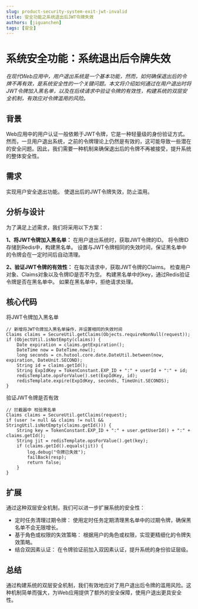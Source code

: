 ```yaml
---
slug: product-security-system-exit-jwt-invalid
title: 安全功能之系统退出后JWT令牌失效
authors: [jiguanchen]
tags: [安全]
---
```


# 系统安全功能：系统退出后令牌失效
*在现代Web应用中，用户退出系统是一个基本功能，然而，如何确保退出后的令牌不再有效，是系统安全性的一个关键问题。本文将介绍如何通过在用户退出时将JWT令牌加入黑名单，以及在后续请求中验证令牌的有效性，构建系统的双层安全机制，有效应对令牌滥用的风险。*

## 背景

Web应用中的用户认证一般依赖于JWT令牌，它是一种轻量级的身份验证方式。然而，一旦用户退出系统，之前的令牌理论上仍然是有效的，这可能导致一些潜在的安全问题。因此，我们需要一种机制来确保退出后的令牌不再被接受，提升系统的整体安全性。

## 需求

实现用户安全退出功能。
使退出后的JWT令牌失效，防止滥用。

## 分析与设计

为了满足上述需求，我们将采用以下方案：

**1、将JWT令牌加入黑名单：**
在用户退出系统时，获取JWT令牌的ID。
将令牌ID存储到Redis中，构建黑名单。
设置与JWT令牌相同的失效时间，保证黑名单中的令牌会在一定时间后自动清理。

**2、验证JWT令牌的有效性：**
在每次请求中，获取JWT令牌的Claims。
检查用户对象、Claims对象以及令牌ID是否不为空。
构建黑名单中的key，通过Redis验证令牌是否在黑名单中。
如果在黑名单中，拒绝请求处理。

## 核心代码

将JWT令牌加入黑名单
```
// 新增将JWT令牌加入黑名单操作，并设置相同的失效时间
Claims claims = SecureUtil.getClaims(Objects.requireNonNull(request));
if (ObjectUtil.isNotEmpty(claims)) {
    Date expiration = claims.getExpiration();
    DateTime now = DateTime.now();
    long seconds = cn.hutool.core.date.DateUtil.between(now, expiration, DateUnit.SECOND);
    String id = claims.getId();
    String ExpIdKey = TokenConstant.EXP_ID + ":" + userId + ":" + id;
    redisTemplate.opsForValue().set(ExpIdKey, id);
    redisTemplate.expire(ExpIdKey, seconds, TimeUnit.SECONDS);
}
```

验证JWT令牌是否有效
```
// 拦截器中 校验黑名单
Claims claims = SecureUtil.getClaims(request);
if (user != null && claims != null && StringUtil.isNotEmpty(claims.getId())) {
    String key = TokenConstant.EXP_ID + ":" + user.getUserId() + ":" + claims.getId();
    String jit = redisTemplate.opsForValue().get(key);
    if (claims.getId().equals(jit)) {
        log.debug("令牌已失效");
        failBack(resp);
        return false;
    }
}
```

## 扩展

通过这种双层安全机制，我们可以进一步扩展系统的安全性：

 - 定时任务清理过期令牌： 使用定时任务定期清理黑名单中的过期令牌，确保黑名单不会无限增长。
 - 基于角色或权限的失效策略： 根据用户的角色或权限，实现更精细化的令牌失效策略。
 - 结合双因素认证： 在令牌验证前加入双因素认证，提升系统的身份验证层级。

## 总结

通过构建系统的双层安全机制，我们有效地应对了用户退出后令牌的滥用风险。这种机制简单而强大，为Web应用提供了额外的安全保障，使用户退出更具安全性。